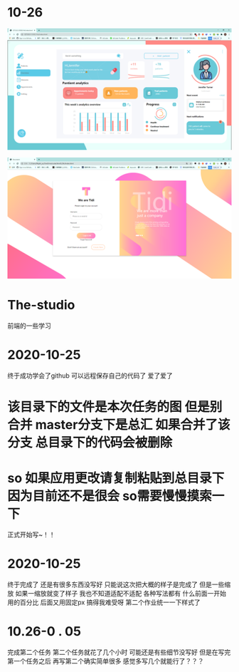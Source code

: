 # 10-26 

![图一](1th.png)

![图二](2th.png)

# The-studio
前端的一些学习
# 2020-10-25
终于成功学会了github
可以远程保存自己的代码了 爱了爱了

 # 该目录下的文件是本次任务的图  但是别合并  master分支下是总汇  如果合并了该分支  总目录下的代码会被删除
 # so 如果应用更改请复制粘贴到总目录下  因为目前还不是很会  so需要慢慢摸索一下


正式开始写~！！
# 2020-10-25
终于完成了  还是有很多东西没写好  只能说这次把大概的样子是完成了
但是一些缩放  如果一缩放就变了样子
我也不知道适配不适配
各种写法都有
什么前面一开始用的百分比  后面又用固定px
搞得我难受呀
第二个作业统一一下样式了


# 10.26-0 . 05
完成第二个任务   第二个任务就花了几个小时  可能还是有些细节没写好
但是在写完第一个任务之后 再写第二个确实简单很多
感觉多写几个就能行了？？？